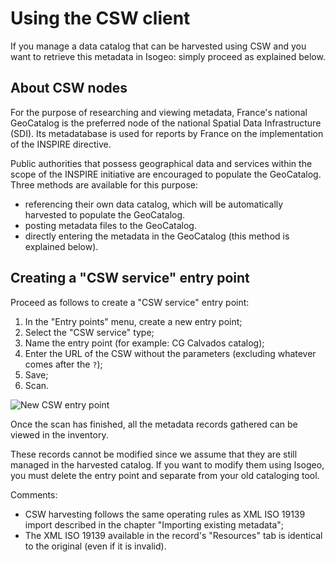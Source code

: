 # Using the CSW client

If you manage a data catalog that can be harvested using CSW and you want to retrieve this metadata in Isogeo: simply proceed as explained below.

## About CSW nodes

For the purpose of researching and viewing metadata, France&apos;s national GeoCatalog is the preferred node of the national Spatial Data Infrastructure (SDI). Its metadatabase is used for reports by France on the implementation of the INSPIRE directive.

Public authorities that possess geographical data and services within the scope of the INSPIRE initiative are encouraged to populate the GeoCatalog. Three methods are available for this purpose:

* referencing their own data catalog, which will be automatically harvested to populate the GeoCatalog.
* posting metadata files to the GeoCatalog.
* directly entering the metadata in the GeoCatalog (this method is explained below).

## Creating a "CSW service" entry point

Proceed as follows to create a "CSW service" entry point:

1.  In the "Entry points" menu, create a new entry point;
2.  Select the "CSW service" type;
3.  Name the entry point (for example: CG Calvados catalog);
4.  Enter the URL of the CSW without the parameters (excluding whatever comes after the `?`);
5.  Save;
6.  Scan.

![New CSW entry point](/assets/adm_client_csw_new.png "Harvesting a CSW server")

Once the scan has finished, all the metadata records gathered can be viewed in the inventory.

These records cannot be modified since we assume that they are still managed in the harvested catalog. If you want to modify them using Isogeo, you must delete the entry point and separate from your old cataloging tool.

Comments:

* CSW harvesting follows the same operating rules as XML ISO 19139 import described in the chapter "Importing existing metadata";
* The XML ISO 19139 available in the record&apos;s "Resources" tab is identical to the original (even if it is invalid).
